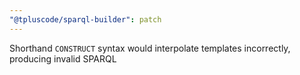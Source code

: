```yaml
---
"@tpluscode/sparql-builder": patch
---
```


Shorthand `CONSTRUCT` syntax would interpolate templates incorrectly, producing invalid SPARQL
